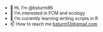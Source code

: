 - 👋 Hi, I’m @bsturm86
- 👀 I’m interested in FCM and ecology
- 🌱 I’m currently learning writing scripts in R
- 📫 How to reach me bsturm13@gmail.com

<!---
bsturm86/bsturm86 is a ✨ special ✨ repository because its `README.md` (this file) appears on your GitHub profile.
You can click the Preview link to take a look at your changes.
--->
